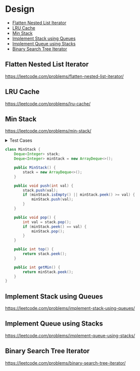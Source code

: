 # Design

+ [Flatten Nested List Iterator](#flatten-nested-list-iterator)
+ [LRU Cache](#lru-cache)
+ [Min Stack](#min-stack)
+ [Implement Stack using Queues](#implement-stack-using-queues)
+ [Implement Queue using Stacks](#implement-queue-using-stacks)
+ [Binary Search Tree Iterator](#binary-search-tree-iterator)


## Flatten Nested List Iterator

https://leetcode.com/problems/flatten-nested-list-iterator/

## LRU Cache

https://leetcode.com/problems/lru-cache/

## Min Stack

https://leetcode.com/problems/min-stack/

<details><summary>Test Cases</summary><blockquote>

``` java 
import java.util.ArrayDeque;
import java.util.Arrays;
import java.util.List;
import static org.junit.jupiter.api.Assertions.*;

class MinStackTest {
    @org.junit.jupiter.api.Test
    void testMinStack() {
        MinStack stack = new MinStack();
        stack.push(5);
        stack.push(10);
        stack.push(-2);
        stack.pop();
        List<Integer> list = Arrays.asList(10, 5);
        ArrayDeque<Integer> ad = new ArrayDeque<>(list);
        Arrays.equals(ad.toArray(), stack.stack.toArray());
    }

    @org.junit.jupiter.api.Test
    void testGetMin() {
        MinStack stack = new MinStack();
        stack.push(5);
        stack.push(0);
        stack.push(2);
        assertEquals(0, stack.getMin());
    }
}
```

</blockquote></details>


``` java
class MinStack {
    Deque<Integer> stack;
    Deque<Integer> minStack = new ArrayDeque<>();

    public MinStack() {
        stack = new ArrayDeque<>();
    }

    public void push(int val) {
        stack.push(val);
        if (minStack.isEmpty() || minStack.peek() >= val) {
            minStack.push(val);
        }
    }

    public void pop() {
        int val = stack.pop();
        if (minStack.peek() == val) {
            minStack.pop();
        }
    }

    public int top() {
        return stack.peek();
    }

    public int getMin() {
        return minStack.peek();
    }
}
```


## Implement Stack using Queues

https://leetcode.com/problems/implement-stack-using-queues/

## Implement Queue using Stacks

https://leetcode.com/problems/implement-queue-using-stacks/

## Binary Search Tree Iterator

https://leetcode.com/problems/binary-search-tree-iterator/